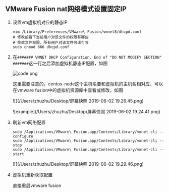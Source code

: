 ## VMware Fusion nat网络模式设置固定IP

1. 设置vm虚拟机对应的静态IP

   ```
   vim /Library/Preferences/VMware\ Fusion/vmnet8/dhcpd.conf
   # 修改前看下当前用户对该文件的权限有哪些
   # 修改文件权限，所有用户对该文件可读可写
   sudo chmod 666 dhcpd.conf 
   ```

2. 在`####### VMNET DHCP Configuration. End of "DO NOT MODIFY SECTION" #######`这一行之后添加虚拟机静态IP配置，如图

   ![code.png](/Users/zhuzhu/Downloads/code.png)

   这里需要注意的，centos-node这个主机名要和虚拟机的主机名相对应，可以在vmware fusion中的虚拟机资源库中查看或修改，如图

   ![](/Users/zhuzhu/Desktop/屏幕快照 2019-06-02 19.26.45.png)

   ![example](/Users/zhuzhu/Desktop/屏幕快照 2019-06-02 19.24.41.png)

   

3. 刷新vm网络配置

   ```
   sudo /Applications/VMware\ Fusion.app/Contents/Library/vmnet-cli --configure
   sudo /Applications/VMware\ Fusion.app/Contents/Library/vmnet-cli --stop
   sudo /Applications/VMware\ Fusion.app/Contents/Library/vmnet-cli --start
   ```

   ![](/Users/zhuzhu/Desktop/屏幕快照 2019-06-02 19.29.46.png)

4. 虚拟机重新获取配置

   直接重启vmware fusion